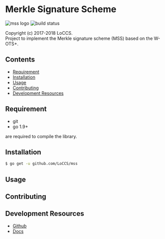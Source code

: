 # Merkle Signature Scheme  
![mss logo](https://img.shields.io/badge/mss-v1.1-blue.svg) 
![build status](https://img.shields.io/badge/build-passing-brightgreen.svg)  

Copyright (c) 2017-2018 LoCCS.  
Project to implement the Merkle signature scheme (MSS) based on the W-OTS+.   

## Contents  
+ [Requirement](#requirement)  
+ [Installation](#installation)  
+ [Usage](#usage)  
+ [Contributing](#contributing)  
+ [Development Resources](#dev-res)  

## Requirement  
+ git  
+ go 1.9+  

are required to compile the library.

<a name="installation"></a>
## Installation  
```bash
$ go get -u github.com/LoCCS/mss
```

<a name="usage"></a>
## Usage  

<a name="contributing"></a>
## Contributing  

<a name="dev-res"></a>
## Development Resources  
+ [Github](https://github.com/LoCCS/mss)  
+ [Docs](https://loccs.github.io/mss/)
